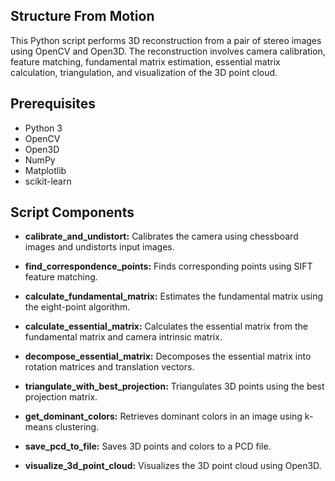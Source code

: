 ## Structure From Motion


This Python script performs 3D reconstruction from a pair of stereo images using OpenCV and Open3D. The reconstruction involves camera calibration, feature matching, fundamental matrix estimation, essential matrix calculation, triangulation, and visualization of the 3D point cloud.

## Prerequisites

- Python 3
- OpenCV
- Open3D
- NumPy
- Matplotlib
- scikit-learn


## Script Components

- **calibrate_and_undistort:**
  Calibrates the camera using chessboard images and undistorts input images.

- **find_correspondence_points:**
  Finds corresponding points using SIFT feature matching.

- **calculate_fundamental_matrix:**
  Estimates the fundamental matrix using the eight-point algorithm.

- **calculate_essential_matrix:**
  Calculates the essential matrix from the fundamental matrix and camera intrinsic matrix.

- **decompose_essential_matrix:**
  Decomposes the essential matrix into rotation matrices and translation vectors.

- **triangulate_with_best_projection:**
  Triangulates 3D points using the best projection matrix.

- **get_dominant_colors:**
  Retrieves dominant colors in an image using k-means clustering.

- **save_pcd_to_file:**
  Saves 3D points and colors to a PCD file.

- **visualize_3d_point_cloud:**
  Visualizes the 3D point cloud using Open3D.
